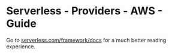 <!--
title: Serverless - AWS Guide
menuText: AWS
layout: Doc
-->

# Serverless - Providers - AWS - Guide

Go to [serverless.com/framework/docs](https://www.serverless.com/framework/docs/providers/aws/guide) for a much better reading experience.
